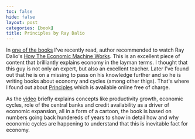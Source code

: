 ```yaml
---
toc: false
hide: false
layout: post
categories: [book]
title: Principles by Ray Dalio
---
```

In [one of the books](https://finansowaforteca.pl/) I've recently read, author recommended to watch Ray Dalio's [How The Economic Machine Works](https://www.youtube.com/watch?v=PHe0bXAIuk0). This is an excellent piece of content that brilliantly explains economy in the layman terms. I thought that this guy is not only an expert, but also an excellent teacher. Later I've found out that he is on a missing to pass on his knowledge further and so he is writing books about economy and cycles (among other thigs). That's where I found out about [Principles](https://www.principles.com/the-changing-world-order/) which is available online free of charge.

As the [video](https://www.youtube.com/watch?v=PHe0bXAIuk0) briefly explains concepts like productivity growth, economic cycles, role of the central banks and credit availability as a driver of economic expansion, all in a form of a cartoon, the book is based on numbers going back hundereds of years to show in detail how and why economic cycles are happening to understand that this is inevitable fact for economy.
